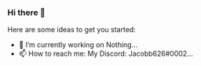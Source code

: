 ### Hi there 👋

Here are some ideas to get you started:

- 🔭 I’m currently working on Nothing...
- 📫 How to reach me: My Discord: Jacobb626#0002...

